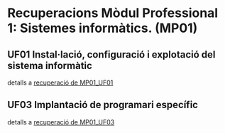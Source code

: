 # Recuperacions Mòdul Professional 1: Sistemes informàtics. (MP01)

## UF01 Instal·lació, configuració i explotació del sistema informàtic
detalls a [recuperació de MP01_UF01](recuperacio/MP01_UF01/README.md)

## UF03 Implantació de programari específic
detalls a [recuperació de MP01_UF03](recuperacio/MP01_UF03/README.md)
